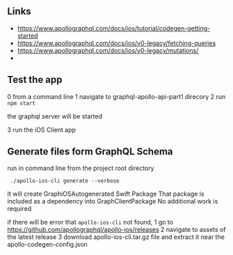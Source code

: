 ## Links

* https://www.apollographql.com/docs/ios/tutorial/codegen-getting-started
* https://www.apollographql.com/docs/ios/v0-legacy/fetching-queries
* https://www.apollographql.com/docs/ios/v0-legacy/mutations/
* 


## Test the app

0 from a command line
1 navigate to graphql-apollo-api-part1 direcory
2 run `npm start` 

the graphql server will be started

3 run the iOS Client app


## Generate files form GraphQL Schema

run in command line from the project root directory
```
 ./apollo-ios-cli generate --verbose
```

It will create GraphiOSAutogenerated Swift Package
That package is included as a dependency into GraphClientPackage
No additional work is required


if there will be error that `apollo-ios-cli` not found,
1 go to https://github.com/apollographql/apollo-ios/releases
2 navigate to assets of the latest release
3 download apollo-ios-cli.tar.gz file and extract it 
near the apollo-codegen-config.json




